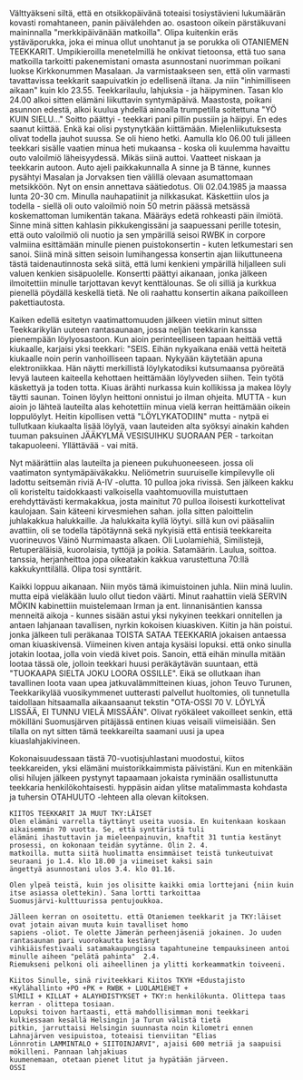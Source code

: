 Välttyäkseni siltä, että en otsikkopäivänä toteaisi tosiystävieni lukumäärän kovasti romahtaneen, panin päivälehden ao. 
osastoon oikein pärstäkuvani maininnalla "merkkipäivänään matkoilla".  Olipa kuitenkin eräs ystäväporukka, joka ei 
minua ollut unohtanut ja se porukka oli OTANIEMEN TEEKKARIT. Umpikieroilla menetelmillä he onkivat 
tietoonsa, että tuo sana matkoilla tarkoitti pakenemistani omasta asunnostani nuorimman poikani luokse 
Kirkkonummen Masalaan. Ja varmistaakseen sen, että olin varmasti tavattavissa teekkarit saapuivatkin jo edellisenä 
iltana. Ja niin "inhimilliseen aikaan" kuin klo 23.55. Teekkarilaulu, lahjuksia - ja häipyminen. Tasan klo 24.00 alkoi 
sitten elämäni liikuttavin syntymäpäivä. Maastosta, poikani asunnon edestä, alkoi kuulua yhdellä ainoalla trumpetilla 
soitettuna "YÖ KUIN SIELU..." Soitto päättyi - teekkari pani pillin pussiin ja häipyi. En edes saanut kiittää. Enkä kai 
olisi pystynytkään kiittämään. Mielenliikutuksesta olivat todella jauhot suussa. Se oli hieno hetki. Aamulla klo 06.00 
tuli jälleen teekkari sisälle vaatien minua heti mukaansa - koska oli kuulemma havaittu outo valoilmiö läheisyydessä. 
Mikäs siinä auttoi. Vaatteet niskaan ja teekkarin autoon. Auto ajeli paikkakunnalla A sinne ja B tänne, kunnes pysähtyi 
Masalan ja Jorvaksen tien välillä olevaan asumattomaan metsikköön. Nyt on ensin annettava säätiedotus. Oli 
02.04.1985 ja maassa lunta 20-30 cm. Minulla nauhapatiinit ja nilkkasukat. Käskettiin ulos ja todella - siellä oli outo 
valoilmiö noin 50 metrin päässä metsässä koskemattoman lumikentän takana. Määräys edetä rohkeasti päin ilmiötä. 
Sinne minä sitten kahlasin pikkukengissäni ja saapuessani perille totesin, että outo valoilmiö oli nuotio ja sen 
ympärillä seisoi RWBK in corpore valmiina esittämään minulle pienen puistokonsertin - kuten letkumestari sen sanoi. 
Siinä minä sitten seisoin lumihangessa konsertin ajan liikuttuneena tästä taidenautinnosta sekä siitä, että lumi kenkieni 
ympärillä hiljalleen suli valuen kenkien sisäpuolelle. Konsertti päättyi aikanaan, jonka jälkeen ilmoitettiin minulle 
tarjottavan kevyt kenttälounas. Se oli silliä ja kurkkua pienellä pöydällä keskellä tietä. Ne oli raahattu konsertin aikana 
paikoilleen pakettiautosta. 

Kaiken edellä esitetyn vaatimattomuuden jälkeen vietiin minut sitten Teekkarikylän uuteen rantasaunaan, jossa neljän 
teekkarin kanssa pienempään löylyosastoon. Kun aioin perinteelliseen tapaan heittää vettä kiukaalle, karjaisi yksi 
teekkari: "SEIS. Eihän nykyaikana enää vettä heitetä kiukaalle noin perin vanhoilliseen tapaan. Nykyään käytetään 
apuna elektroniikkaa. Hän näytti merkillistä löylykatodiksi kutsumaansa pyöreätä levyä lauteen kaiteella kehottaen 
heittämään löylyveden siihen. Tein työtä käskettyä ja toden totta. Kiuas ärähti nurkassa kuin kollikissa ja makea löyly 
täytti saunan. Toinen löylyn heittoni onnistui jo ilman ohjeita. MUTTA - kun aioin jo lähteä lauteilta alas kehotettiin 
minua vielä kerran heittämään oikein loppulöylyt. Heitin kipollisen vettä "LÖYLYKATODIIN" mutta - nytpä ei 
tullutkaan kiukaalta lisää löylyä, vaan lauteiden alta syöksyi ainakin kahden tuuman paksuinen JÄÄKYLMÄ 
VESISUIHKU SUORAAN PER - tarkoitan takapuoleeni. Yllättävää - vai mitä.
 
Nyt määrättiin alas lauteilta ja pieneen pukuhuoneeseen. jossa oli vaatimaton syntymäpäiväkakku. Neliömetrin 
suuruiselle kimpilevylle oli ladottu seitsemän riviä A-IV -olutta. 10 pulloa joka rivissä. Sen jälkeen kakku oli 
koristeltu taidokkaasti valkoisella vaahtomuovilla muistuttaen erehdyttävästi kermakakkua, josta mainitut 70 pulloa 
iloisesti kurkottelivat kaulojaan. Sain käteeni kirvesmiehen sahan. jolla sitten paloittelin juhlakakkua halukkaille. Ja 
halukkaita kyllä löytyi. sillä kun ovi pääsaliin avattiin, oli se todella täpötäynnä sekä nykyisiä että entisiä teekkareita 
vuorineuvos Väinö Nurmimaasta alkaen. Oli Luolamiehiä, Similistejä, Retuperäläisiä, kuorolaisia, tyttöjä ja poikia. 
Satamäärin. Laulua, soittoa. tanssia, herjanheittoa jopa oikeatakin kakkua varustettuna 70:llä kakkukynttilällä. Olipa 
tosi synttärit.

Kaikki loppuu aikanaan. Niin myös tämä ikimuistoinen juhla. Niin minä luulin. mutta eipä vieläkään luulo ollut tiedon 
väärti. Minut raahattiin vielä SERVIN MÖKIN kabinettiin muistelemaan Irman ja ent. linnanisäntien kanssa menneitä 
aikoja - kunnes sisään astui yksi nykyinen teekkari onnitellen ja antaen lahjanaan tavallisen, nyrkin kokoisen 
kiuaskiven. Kiitin ja hän poistui. jonka jälkeen tuli peräkanaa TOISTA SATAA TEEKKARIA jokaisen antaessa oman 
kiuaskivensä. Viimeinen kiven antaja kysäisi lopuksi. että onko sinulla jotakin lootaa, jolla voin viedä kivet pois. 
Sanoin, että eihän minulla mitään lootaa tässä ole, jolloin teekkari huusi peräkäytävän suuntaan, että "TUOKAAPA 
SIELTA JOKU LOORA OSSILLE". Eikä se ollutkaan ihan tavallinen loota vaan upea jatkuvalämmitteinen kiuas, 
johon Teuvo Turunen, Teekkarikylää vuosikymmenet uutterasti palvellut huoltomies, oli tunnetulla taidollaan 
hitsaamalla aikaansaanut tekstin "OTA-OSSI  70 V. LÖYLYÄ LISSÄÄ, EI TUNNU VIELÄ MISSÄÄN". Olivat 
ryökäleet vakoilleet senkin, että mökilläni Suomusjärven pitäjässä entinen kiuas veisaili viimeisiään. Sen tilalla on nyt 
sitten tämä teekkareilta saamani uusi ja upea kiuaslahjakivineen. 

Kokonaisuudessaan tästä 70-vuotisjuhlastani muodostui, kiitos teekkareiden, yksi elämäni muistorikkaimmista 
päivistäni. Kun en mitenkään olisi hilujen jälkeen pystynyt tapaamaan jokaista ryminään osallistunutta teekkaria 
henkilökohtaisesti. hyppäsin aidan ylitse matalimmasta kohdasta ja tuhersin OTAHUUTO -lehteen alla olevan 
kiitoksen. 

    KIITOS TEEKKARIT JA MUUT TKY:LÄISET 
    Olen elämäni varrella täyttänyt useita vuosia. En kuitenkaan koskaan aikaisemmin 70 vuotta. Se, että synttäristä tuli 
    elämäni ihastuttavin ja mieleenpainuvin, knaftit 31 tuntia kestänyt prosessi, on kokonaan teidän syytänne. Olin 2. 4. 
    matkoilla. mutta siitä huolimatta ensimmäiset teistä tunkeutuivat seuraani jo 1.4. klo 18.00 ja viimeiset kaksi sain 
    ängettyä asunnostani ulos 3.4. klo 01.16. 
    
    Olen ylpeä teistä, kuin jos olisitte kaikki omia lorttejani {niin kuin itse asiassa olettekin). Sana lortti tarkoittaa 
    Suomusjärvi-kulttuurissa pentujoukkoa. 
    
    Jälleen kerran on osoitettu. että Otaniemen teekkarit ja TKY:läiset ovat jotain aivan muuta kuin tavalliset homo 
    sapiens -oliot. Te olette Jämerän perheenjäseniä jokainen. Jo uuden rantasaunan pari vuorokautta kestänyt 
    vihkiäisfestivaali satamakaupungissa tapahtuneine tempauksineen antoi minulle aiheen "pelätä pahinta"  2.4. 
    Riemukseni pelkoni oli aiheellinen ja ylitti korkeammatkin toiveeni.
     
    Kiitos Sinulle, sinä riviteekkari Kiitos TKYH +Edustajisto +Kylähallinto +PO +PK + RWBK + LUOLAM1EHET + 
    SlMILI + KILLAT + ALAYHDISTYKSET + TKY:n henkilökunta. Olittepa taas kerran - olittepa tosiaan. 
    Lopuksi toivon hartaasti, että mahdollisimman moni teekkari kulkiessaan kesällä Helsingin ja Turun välistä tietä 
    pitkin, jarruttaisi Helsingin suunnasta noin kilometri ennen Lahnajärven vesipuistoa, toteaisi tienviitan "Elias 
    Lönnrotin LAMMINTALO + SIITOINJARVI", ajaisi 600 metriä ja saapuisi mökilleni. Pannaan lahjakiuas 
    kuumenemaan, otetaan pienet litut ja hypätään järveen.
    OSSI
